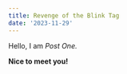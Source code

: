 ```yaml
---
title: Revenge of the Blink Tag
date: '2023-11-29'
---
```


Hello, I am _Post One._

**Nice to meet you!**
